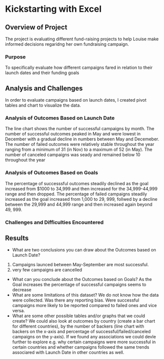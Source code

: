 # Kickstarting with Excel

## Overview of Project
The project is evaluating different fund-raising projects to help Louise make informed decisions regaridng her own fundraising campaign. 
### Purpose
To specifically evaluate how different campaigns fared in relation to their launch dates and their funding goals
## Analysis and Challenges
In order to evaluate campaigns based on launch dates, I created pivot tables and chart to visualize the data. 
### Analysis of Outcomes Based on Launch Date
The line chart shows the number of successful campaigns by month. The number of successful outcomes peaked in May and were lowest in December with a gradual decline in numbers between May and Decemeber. The number of failed outcomes were relatively stable throughout the year ranging from a minimum of 31 (in Nov) to a maximum of  52 (in May). The number of canceled campaigns was seady and remained below 10 throughout the year 
### Analysis of Outcomes Based on Goals
The percentage of successsful outcomes steadily declined as the goal increased from $1000 to 34,999 and then increased for the 34,999-44,999 range and then dropped. The percentage of failed campaigns steadily increased as the goal increased from 1,000 to 29, 999, follwed by a decline between the 29,999 and 44,999 range and then increased again beyond 49, 999. 
### Challenges and Difficulties Encountered

## Results

- What are two conclusions you can draw about the Outcomes based on Launch Date?
1) Campaigns launced between May-September are most successful. 
2) very few campaigns are cancelled
- What can you conclude about the Outcomes based on Goals?
As the Goal increases the percentage of successful campaigns seems to decrease
- What are some limitations of this dataset?
We do not know how the data were collected. Was there any reporting bias. Were successful campaigns more likely to be reported compared to failed ones and vice versa. 
- What are some other possible tables and/or graphs that we could create?
We could also look at outcomes by country (create a bar chart for different countries), by the number of backers (line chart with backers on the x-axis and percentage of successful/failed/canceled campaigns on the y-axis). 
If we found any associations we could devle further to explore e.g. why certain campaigns were more successful in certain countries and whether campaigns followed the same trends associared with Launch Date in other countries as well. 
